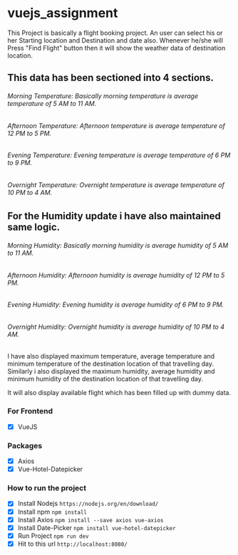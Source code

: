 # vuejs_assignment
This Project is basically a flight booking project.
An user can select his or her Starting location and Destination and date also.
Whenever he/she will Press "Find Flight" button then it will show the weather data of destination location.

## This data has been sectioned into 4 sections.
###### Morning Temperature: Basically morning temperature is average temperature of 5 AM to 11 AM.
###### Afternoon Temperature: Afternoon temperature is average temperature of 12 PM to 5 PM.
###### Evening Temperature: Evening temperature is average temperature of 6 PM to 9 PM.
###### Overnight Temperature: Overnight temperature is average temperature of 10 PM to 4 AM.

## For the Humidity update i have also maintained same logic. 
###### Morning Humidity: Basically morning humidity is average humidity of 5 AM to 11 AM.
###### Afternoon Humidity: Afternoon humidity is average humidity of 12 PM to 5 PM.
###### Evening Humidity: Evening humidity is average humidity of 6 PM to 9 PM.
###### Overnight Humidity: Overnight humidity is average humidity of 10 PM to 4 AM.

I have also displayed maximum temperature, average temperature and minimum temperature of the destination location of that travelling day.
Similarly i also displayed the maximum humidity, average humidity and minimum humidity of the destination location of that travelling day.

It will also display available flight which has been filled up with dummy data.

### For Frontend
- [x] VueJS

### Packages
- [x] Axios
- [x] Vue-Hotel-Datepicker 

### How to run the project
- [x] Install Nodejs ```https://nodejs.org/en/download/```
- [x] Install npm ```npm install```
- [x] Install Axios ```npm install --save axios vue-axios```
- [x] Install Date-Picker ```npm install vue-hotel-datepicker```
- [x] Run Project ```npm run dev```
- [x] Hit to this url ```http://localhost:8080/``` 

